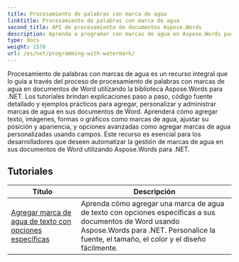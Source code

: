 ```yaml
---
title: Procesamiento de palabras con marca de agua
linktitle: Procesamiento de palabras con marca de agua
second_title: API de procesamiento de documentos Aspose.Words
description: Aprenda a programar con marcas de agua en Aspose.Words para .NET. Aprenda a agregar marcas de agua de texto o imágenes, personalizar su apariencia, colocarlas en páginas y más con tutoriales paso a paso y código C# de muestra.
type: docs
weight: 1570
url: /es/net/programming-with-watermark/
---
```

Procesamiento de palabras con marcas de agua es un recurso integral que lo guía a través del proceso de procesamiento de palabras con marcas de agua en documentos de Word utilizando la biblioteca Aspose.Words para .NET. Los tutoriales brindan explicaciones paso a paso, código fuente detallado y ejemplos prácticos para agregar, personalizar y administrar marcas de agua en sus documentos de Word. Aprenderá cómo agregar texto, imágenes, formas o gráficos como marcas de agua, ajustar su posición y apariencia, y opciones avanzadas como agregar marcas de agua personalizadas usando campos. Este recurso es esencial para los desarrolladores que deseen automatizar la gestión de marcas de agua en sus documentos de Word utilizando Aspose.Words para .NET.

 ## Tutoriales
| Título | Descripción |
| --- | --- |
| [Agregar marca de agua de texto con opciones específicas](./add-text-watermark-with-specific-options/) | Aprenda cómo agregar una marca de agua de texto con opciones específicas a sus documentos de Word usando Aspose.Words para .NET. Personalice la fuente, el tamaño, el color y el diseño fácilmente. |